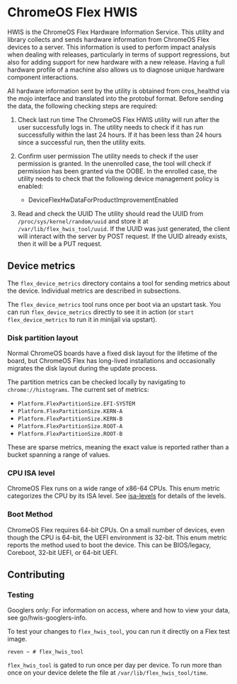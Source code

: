 # ChromeOS Flex HWIS

HWIS is the ChromeOS Flex Hardware Information Service. This utility and
library collects and sends hardware information from ChromeOS Flex devices
to a server. This information is used to perform impact analysis when
dealing with releases, particularly in terms of support regressions, but
also for adding support for new hardware with a new release. Having a full
hardware profile of a machine also allows us to diagnose unique hardware
component interactions.

All hardware information sent by the utility is obtained from cros_healthd
via the mojo interface and translated into the protobuf format. Before
sending the data, the following checking steps are required:

1.  Check last run time
    The ChromeOS Flex HWIS utility will run after the user successfully
    logs in. The utility needs to check if it has run successfully within
    the last 24 hours. If it has been less than 24 hours since a successful
    run, then the utility exits.

2.  Confirm user permission
    The utility needs to check if the user permission is granted. In the
    unenrolled case, the tool will check if permission has been granted
    via the OOBE. In the enrolled case, the utility needs to check that
    the following device management policy is enabled:
    * DeviceFlexHwDataForProductImprovementEnabled

3.  Read and check the UUID
    The utility should read the UUID from `/proc/sys/kernel/random/uuid`
    and store it at `/var/lib/flex_hwis_tool/uuid`. If the UUID was just
    generated, the client will interact with the server by POST request.
    If the UUID already exists, then it will be a PUT request.

## Device metrics

The `flex_device_metrics` directory contains a tool for sending metrics
about the device. Individual metrics are described in subsections.

The `flex_device_metrics` tool runs once per boot via an upstart
task. You can run `flex_device_metrics` directly to see it in action (or
`start flex_device_metrics` to run it in minijail via upstart).

### Disk partition layout

Normal ChromeOS boards have a fixed disk layout for the lifetime of the
board, but ChromeOS Flex has long-lived installations and occasionally
migrates the disk layout during the update process.

The partition metrics can be checked locally by navigating to
`chrome://histograms`. The current set of metrics:
* `Platform.FlexPartitionSize.EFI-SYSTEM`
* `Platform.FlexPartitionSize.KERN-A`
* `Platform.FlexPartitionSize.KERN-B`
* `Platform.FlexPartitionSize.ROOT-A`
* `Platform.FlexPartitionSize.ROOT-B`

These are sparse metrics, meaning the exact value is reported rather
than a bucket spanning a range of values.

### CPU ISA level

ChromeOS Flex runs on a wide range of x86-64 CPUs. This enum metric
categorizes the CPU by its ISA level. See [isa-levels] for details of
the levels.

[isa-levels]: https://en.wikipedia.org/wiki/X86-64#Microarchitecture_levels

### Boot Method

ChromeOS Flex requires 64-bit CPUs. On a small number of devices,
even though the CPU is 64-bit, the UEFI environment is 32-bit.
This enum metric reports the method used to boot the device. This can be
BIOS/legacy, Coreboot, 32-bit UEFI, or 64-bit UEFI.

## Contributing

### Testing

Googlers only: For information on access, where and how to view your data,
see go/hwis-googlers-info.

To test your changes to `flex_hwis_tool`, you can run it directly on a Flex
test image.

```
reven ~ # flex_hwis_tool
```

`flex_hwis_tool` is gated to run once per day per device. To run more than once on your device delete the file at `/var/lib/flex_hwis_tool/time`.

